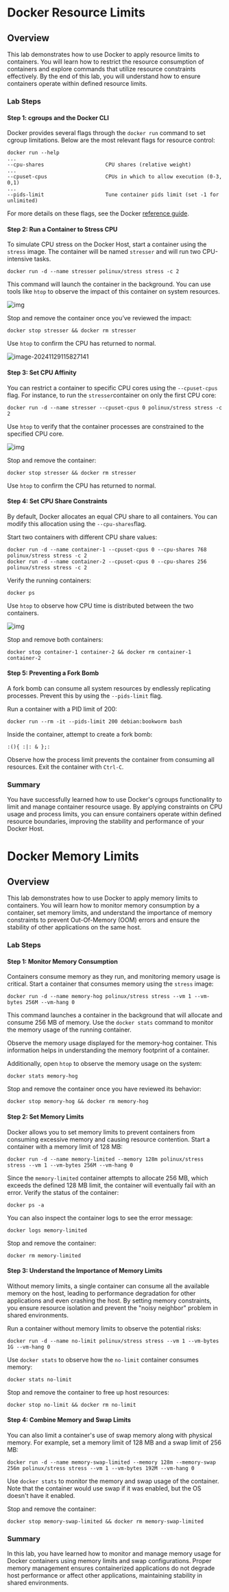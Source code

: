 # Docker Resource Limits

## Overview

This lab demonstrates how to use Docker to apply resource limits to containers. You will learn how to restrict the resource consumption of containers and explore commands that utilize resource constraints effectively. By the end of this lab, you will understand how to ensure containers operate within defined resource limits.

### Lab Steps

#### Step 1: cgroups and the Docker CLI

Docker provides several flags through the `docker run` command to set cgroup limitations. Below are the most relevant flags for resource control:

```
docker run --help
...
--cpu-shares                    CPU shares (relative weight)
...
--cpuset-cpus                   CPUs in which to allow execution (0-3, 0,1)
...
--pids-limit                    Tune container pids limit (set -1 for unlimited)
```

For more details on these flags, see the Docker [reference guide](https://docs.docker.com/engine/reference/commandline/run/).

#### Step 2: Run a Container to Stress CPU

To simulate CPU stress on the Docker Host, start a container using the `stress` image. The container will be named `stresser` and will run two CPU-intensive tasks.

```
docker run -d --name stresser polinux/stress stress -c 2
```

This command will launch the container in the background. You can use tools like `htop` to observe the impact of this container on system resources.

![img](images/687474703a2f2f692e696d6775722e636f6d2f4c4232794e30742e706e67.png)

Stop and remove the container once you’ve reviewed the impact:

```
docker stop stresser && docker rm stresser
```

Use `htop` to confirm the CPU has returned to normal.

![image-20241129115827141](images/image-20241129115827141.png)



#### Step 3: Set CPU Affinity

You can restrict a container to specific CPU cores using the `--cpuset-cpus` flag. For instance, to run the `stresser`container on only the first CPU core:

```
docker run -d --name stresser --cpuset-cpus 0 polinux/stress stress -c 2
```

Use `htop` to verify that the container processes are constrained to the specified CPU core.

![img](images/687474703a2f2f692e696d6775722e636f6d2f494a50333162502e706e67.png)

Stop and remove the container:

```
docker stop stresser && docker rm stresser
```

Use `htop` to confirm the CPU has returned to normal.

#### Step 4: Set CPU Share Constraints

By default, Docker allocates an equal CPU share to all containers. You can modify this allocation using the `--cpu-shares`flag.

Start two containers with different CPU share values:

```
docker run -d --name container-1 --cpuset-cpus 0 --cpu-shares 768 polinux/stress stress -c 2
docker run -d --name container-2 --cpuset-cpus 0 --cpu-shares 256 polinux/stress stress -c 2
```

Verify the running containers:

```
docker ps
```

Use `htop` to observe how CPU time is distributed between the two containers.

![img](images/687474703a2f2f692e696d6775722e636f6d2f7a52716b5148742e706e67.png)

Stop and remove both containers:

```
docker stop container-1 container-2 && docker rm container-1 container-2
```

#### Step 5: Preventing a Fork Bomb

A fork bomb can consume all system resources by endlessly replicating processes. Prevent this by using the `--pids-limit` flag.

Run a container with a PID limit of 200:

```
docker run --rm -it --pids-limit 200 debian:bookworm bash
```

Inside the container, attempt to create a fork bomb:

```
:(){ :|: & };:
```

Observe how the process limit prevents the container from consuming all resources. Exit the container with `Ctrl-C`.

### Summary

You have successfully learned how to use Docker's cgroups functionality to limit and manage container resource usage. By applying constraints on CPU usage and process limits, you can ensure containers operate within defined resource boundaries, improving the stability and performance of your Docker Host.



# Docker Memory Limits

## Overview

This lab demonstrates how to use Docker to apply memory limits to containers. You will learn how to monitor memory consumption by a container, set memory limits, and understand the importance of memory constraints to prevent Out-Of-Memory (OOM) errors and ensure the stability of other applications on the same host.

### Lab Steps

#### Step 1: Monitor Memory Consumption

Containers consume memory as they run, and monitoring memory usage is critical. Start a container that consumes memory using the `stress` image:

```
docker run -d --name memory-hog polinux/stress stress --vm 1 --vm-bytes 256M --vm-hang 0
```

This command launches a container in the background that will allocate and consume 256 MB of memory. Use the `docker stats` command to monitor the memory usage of the running container. 

Observe the memory usage displayed for the memory-hog container. This information helps in understanding the memory footprint of a container.

Additionally, open `htop` to observe the memory usage on the system:

```
docker stats memory-hog
```



Stop and remove the container once you have reviewed its behavior:

```
docker stop memory-hog && docker rm memory-hog
```

#### Step 2: Set Memory Limits

Docker allows you to set memory limits to prevent containers from consuming excessive memory and causing resource contention. Start a container with a memory limit of 128 MB:

```
docker run -d --name memory-limited --memory 128m polinux/stress stress --vm 1 --vm-bytes 256M --vm-hang 0
```

Since the `memory-limited` container attempts to allocate 256 MB, which exceeds the defined 128 MB limit, the container will eventually fail with an error. Verify the status of the container:

```
docker ps -a
```

You can also inspect the container logs to see the error message:

```
docker logs memory-limited
```

Stop and remove the container:

```
docker rm memory-limited
```

#### Step 3: Understand the Importance of Memory Limits

Without memory limits, a single container can consume all the available memory on the host, leading to performance degradation for other applications and even crashing the host. By setting memory constraints, you ensure resource isolation and prevent the "noisy neighbor" problem in shared environments.

Run a container without memory limits to observe the potential risks:

```
docker run -d --name no-limit polinux/stress stress --vm 1 --vm-bytes 1G --vm-hang 0
```

Use `docker stats` to observe how the `no-limit` container consumes memory:

```
docker stats no-limit
```

Stop and remove the container to free up host resources:

```
docker stop no-limit && docker rm no-limit
```

#### Step 4: Combine Memory and Swap Limits

You can also limit a container's use of swap memory along with physical memory. For example, set a memory limit of 128 MB and a swap limit of 256 MB:

```
docker run -d --name memory-swap-limited --memory 128m --memory-swap 256m polinux/stress stress --vm 1 --vm-bytes 192M --vm-hang 0
```

Use `docker stats` to monitor the memory and swap usage of the container. Note that the container would use swap if it was enabled, but the OS doesn't have it enabled. 

Stop and remove the container:

```
docker stop memory-swap-limited && docker rm memory-swap-limited
```

### Summary

In this lab, you have learned how to monitor and manage memory usage for Docker containers using memory limits and swap configurations. Proper memory management ensures containerized applications do not degrade host performance or affect other applications, maintaining stability in shared environments.